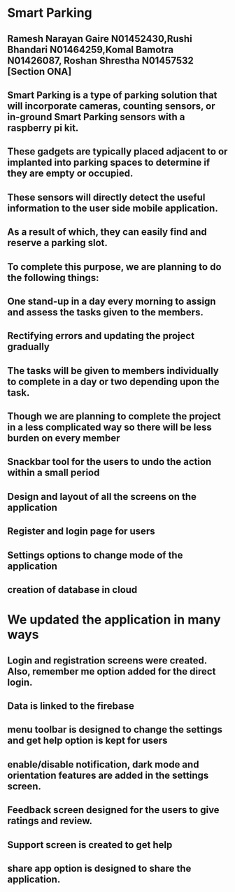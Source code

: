 # Smart Parking

## Ramesh Narayan Gaire N01452430,Rushi Bhandari N01464259,Komal Bamotra N01426087, Roshan Shrestha N01457532  [Section ONA]

## Smart Parking is a type of parking solution that will incorporate cameras, counting sensors, or in-ground Smart Parking sensors with a raspberry pi kit.

## These gadgets are typically placed adjacent to or implanted into parking spaces to determine if they are empty or occupied.

## These sensors will directly detect the useful information to the user side mobile application.

## As a result of which, they can easily find and reserve a parking slot.

## To complete this purpose, we are planning to do the following things:

##	One stand-up in a day every morning to assign and assess the tasks given to the members.

##	Rectifying errors and updating the project gradually

##	The tasks will be given to members individually to complete in a day or two depending upon the task.

##	Though we are planning to complete the project in a less complicated way so there will be less burden on every member

##  Snackbar tool for the users to undo the action within a small period
##  Design and layout of all the screens on the application
##  Register and login page for users
##  Settings options to change mode of the application
## creation of database in cloud 


# We updated the application in many ways

## Login and registration screens were created. Also, remember me option added for the direct login.

## Data is linked to the firebase

## menu toolbar is designed to change the settings and get help option is kept for users
## enable/disable notification, dark mode and orientation features are added in the settings screen.

## Feedback screen designed for the users to give ratings and review.

## Support screen is created to get help 

## share app option is designed to share the application.

